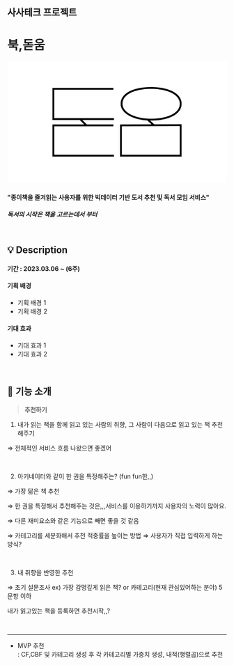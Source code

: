 ## 사사테크 프로젝트

# 북,돋움

![로고](logo.png)

#### "종이책을 즐겨읽는 사용자를 위한 빅데이터 기반 도서 추천 및 독서 모임 서비스"
<b><i>독서의 시작은 책을 고르는데서 부터</i></b>

<br>

## 💡 Description

#### 기간 : 2023.03.06 ~ (6주)

#### 기획 배경

- 기획 배경 1
- 기획 배경 2

#### 기대 효과

- 기대 효과 1
- 기대 효과 2

<br>

## 🔎 기능 소개

> <b>추천하기</b>

1. 내가 읽는 책을 함께 읽고 있는 사람의 취향, 그 사람이 다음으로 읽고 있는 책 추천해주기

⇒ 전체적인 서비스 흐름 나왔으면 좋겠어

<br>

2. 아키네이터와 같이 한 권을 특정해주는? (fun fun한,,)

⇒ 가장 닮은 책 추천

⇒ 한 권을 특정해서 추천해주는 것은,,,서비스를 이용하기까지 사용자의 노력이 많아요.

⇒ 다른 재미요소와 같은 기능으로 빼면 좋을 것 같음

⇒ 카테고리를 세분화해서 추천 적중률을 높이는 방법 ⇒ 사용자가 직접 입력하게 하는 방식?

<br>

3. 내 취향을 반영한 추천

⇒ 초기 설문조사 ex) 가장 감명깊게 읽은 책? or 카테고리(현재 관심있어하는 분야) 5문항 이하

내가 읽고있는 책을 등록하면 추천시작,,?

<br>





---

- MVP 추천  
  : CF,CBF 및 카테고리 생성 후 각 카테고리별 가중치 생성, 내적(행렬곱)으로 추천
